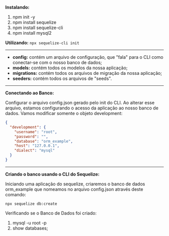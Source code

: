 **Instalando:**

1. npm init -y
2. npm install sequelize
3. npm install sequelize-cli
4. npm install mysql2

**Utilizando:** `npx sequelize-cli init`

<hr />

- **config:** contém um arquivo de configuração, que "fala" para o CLI como conectar-se com o nosso banco de dados;
- **models:** contém todos os modelos da nossa aplicação;
- **migrations:** contém todos os arquivos de migração da nossa aplicação;
- **seeders:** contém todos os arquivos de "seeds".

<hr />

**Conectando ao Banco:**

Configurar o arquivo config.json gerado pelo init do CLI. Ao alterar esse arquivo, estamos configurando o acesso da aplicação ao nosso banco de dados. Vamos modificar somente o objeto development:
```json
{
  "development": {
    "username": "root",
    "password": "",
    "database": "orm_example",
    "host": "127.0.0.1",
    "dialect": "mysql"
  }
}
```

<hr />

**Criando o banco usando o CLI do Sequelize:**

Iniciando uma aplicação do sequelize, criaremos o banco de dados orm_example que nomeamos no arquivo config.json através deste comando:
```
npx sequelize db:create
```

Verificando se o Banco de Dados foi criado:

1. mysql -u root -p
2. show databases;
